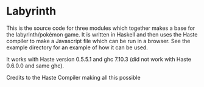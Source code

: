# Labyrinth
This is the source code for three modules which together makes a base for the labyrinth/pokémon game.
It is written in Haskell and then uses the Haste compiler to make a Javascript file which can be run in a browser.
See the example directory for an example of how it can be used.

It works with Haste version 0.5.5.1 and ghc 7.10.3 (did not work with Haste 0.6.0.0 and same ghc).

Credits to the Haste Compiler making all this possible
